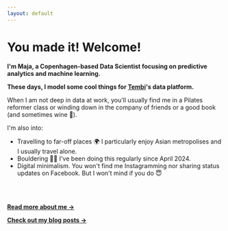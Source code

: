 ```yaml
---
layout: default
---
```


# You made it! Welcome!

**I'm Maja, a Copenhagen-based Data Scientist focusing on predictive analytics and machine learning.**

**These days, I model some cool things for [Tembi](tembi.io)'s data platform.**

When I am not deep in data at work, you'll usually find me in a Pilates reformer class or winding down in the company of friends or a good book (and sometimes wine 🍷).

I'm also into:
- Travelling to far-off places 🌍 I particularly enjoy Asian metropolises and I usually travel alone.
- Bouldering 💪🏻 I've been doing this regularly since April 2024.
- Digital minimalism. You won't find me Instagramming nor sharing status updates on Facebook. But I won't mind if you do 😇

<br/><br/>

[**Read more about me →**]({{site.baseurl}}/about)

[**Check out my blog posts →**]({{site.baseurl}}/blog)

